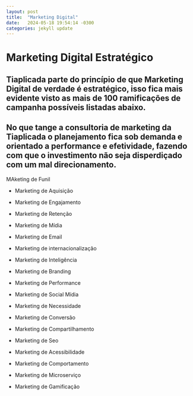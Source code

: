 ```yaml
---
layout: post
title:  "Marketing Digital"
date:   2024-05-18 19:54:14 -0300
categories: jekyll update
---
```

# Marketing Digital Estratégico

## Tiaplicada parte do princípio de que Marketing Digital de verdade é estratégico, isso fica mais evidente visto as mais de 100 ramificações de campanha possíveis listadas abaixo.

## No que tange a consultoria de marketing da Tiaplicada o planejamento fica sob demanda e orientado a performance e efetividade, fazendo com que o investimento não seja disperdiçado com um mal direcionamento.

MAketing de Funil

* Marketing de Aquisição

* Marketing de Engajamento

* Marketing de Retenção

* Marketing de Mídia

* Marketing de Email

* Marketing de internacionalização

* Marketing de Inteligência

* Marketing de Branding

* Marketing de Performance

* Marketing de Social Mídia

* Marketing de Necessidade

* Marketing de Conversão

* Marketing de Compartilhamento

* Marketing de Seo

* Marketing de Acessibilidade

* Marketing de Comportamento

* Marketing de Microserviço

* Marketing de Gamificação